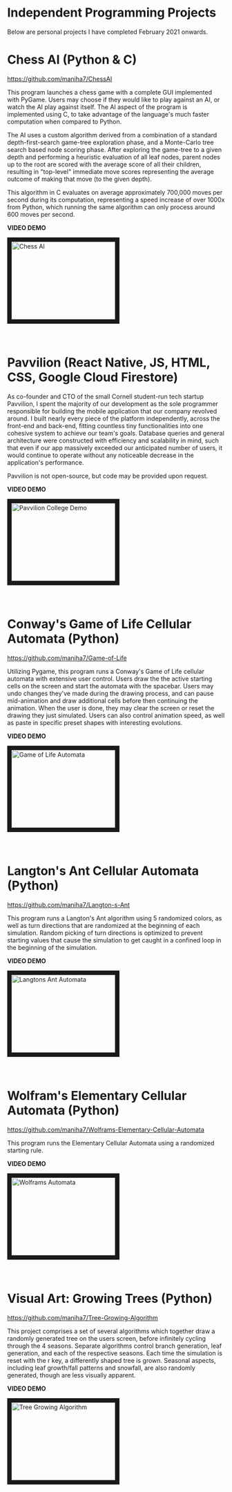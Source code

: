 # Independent Programming Projects
Below are personal projects I have completed February 2021 onwards.

# Chess AI (Python & C)
<https://github.com/maniha7/ChessAI>

This program launches a chess game with a complete GUI implemented with PyGame. Users may choose if they would like to play against an AI, or watch the AI play against itself. The AI aspect of the program is implemented using C, to take advantage of the language's much faster computation when compared to Python. 

The AI uses a custom algorithm derived from a combination of a standard depth-first-search game-tree exploration phase, and a Monte-Carlo tree search based node scoring phase. After exploring the game-tree to a given depth and performing a heuristic evaluation of all leaf nodes, parent nodes up to the root are scored with the average score of all their children, resulting in "top-level" immediate move scores representing the average outcome of making that move (to the given depth).

This algorithm in C evaluates on average approximately 700,000 moves per second during its computation, representing a speed increase of over 1000x from Python, which running the same algorithm can only process around 600 moves per second.

**VIDEO DEMO**

<a href="https://www.youtube.com/watch?v=eJibH-Cjmc8
" target="_blank"><img src="http://img.youtube.com/vi/eJibH-Cjmc8/0.jpg" 
alt="Chess AI" width="240" height="180" border="10" /></a>
<br>
<br>
<br>
# Pavvilion (React Native, JS, HTML, CSS, Google Cloud Firestore)
As co-founder and CTO of the small Cornell student-run tech startup Pavvilion, I spent the majority of our development as the sole programmer responsible for building the mobile application that our company revolved around. I built nearly every piece of the platform independently, across the front-end and back-end, fitting countless tiny functionalities into one cohesive system to achieve our team's goals. Database queries and general architecture were constructed with efficiency and scalability in mind, such that even if our app massively exceeded our anticipated number of users, it would continue to operate without any noticeable decrease in the application's performance.

Pavvilion is not open-source, but code may be provided upon request.

**VIDEO DEMO**

<a href="https://www.youtube.com/watch?v=4sI9UVPREe8
" target="_blank"><img src="http://img.youtube.com/vi/4sI9UVPREe8/0.jpg" 
alt="Pavvilion College Demo" width="240" height="180" border="10" /></a>
<br>
<br>
<br>
# Conway's Game of Life Cellular Automata (Python)
<https://github.com/maniha7/Game-of-Life>

Utilizing Pygame, this program runs a Conway's Game of Life cellular automata with extensive user control. Users draw the the active starting cells on the screen and start the automata with the spacebar. Users may undo changes they've made during the drawing process, and can pause mid-animation and draw additional cells before then continuing the animation. When the user is done, they may clear the screen or reset the drawing they just simulated. Users can also control animation speed, as well as paste in specific preset shapes with interesting evolutions.


**VIDEO DEMO**

<a href="http://www.youtube.com/watch?feature=player_embedded&v=ajelLPL6CUA
" target="_blank"><img src="http://img.youtube.com/vi/ajelLPL6CUA/0.jpg" 
alt="Game of Life Automata" width="240" height="180" border="10" /></a>
<br>
<br>
<br>
# Langton's Ant Cellular Automata (Python)
<https://github.com/maniha7/Langton-s-Ant>

This program runs a Langton's Ant algorithm using 5 randomized colors, as well as turn directions that are randomized at the beginning of each simulation.  Random picking of turn directions is optimized to prevent starting values that cause the simulation to get caught in a confined loop in the beginning of the simulation.


**VIDEO DEMO**

<a href="http://www.youtube.com/watch?feature=player_embedded&v=OglhjBUFO00
" target="_blank"><img src="http://img.youtube.com/vi/OglhjBUFO00/0.jpg" 
alt="Langtons Ant Automata" width="240" height="180" border="10" /></a>
<br>
<br>
<br>
# Wolfram's Elementary Cellular Automata (Python)
<https://github.com/maniha7/Wolframs-Elementary-Cellular-Automata>

This program runs the Elementary Cellular Automata using a randomized starting rule.

**VIDEO DEMO**

<a href="http://www.youtube.com/watch?feature=player_embedded&v=PHBKFyh4U20
" target="_blank"><img src="http://img.youtube.com/vi/PHBKFyh4U20/0.jpg" 
alt="Wolframs Automata" width="240" height="180" border="10" /></a>
<br>
<br>
<br>
# Visual Art: Growing Trees (Python)
<https://github.com/maniha7/Tree-Growing-Algorithm>

This project comprises a set of several algorithms which together draw a randomly generated tree on the users screen, before infinitely cycling through the 4 seasons. Separate algorithms control branch generation, leaf generation, and each of the respective seasons. Each time the simulation is reset with the r key, a differently shaped tree is grown. Seasonal aspects, including leaf growth/fall patterns and snowfall, are also randomly generated, though are less visually apparent.

**VIDEO DEMO**

<a href="http://www.youtube.com/watch?feature=player_embedded&v=EyXyJo-bQBQ
" target="_blank"><img src="http://img.youtube.com/vi/EyXyJo-bQBQ/0.jpg" 
alt="Tree Growing Algorithm" width="240" height="180" border="10" /></a>
